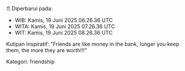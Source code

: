 ⏰ Diperbarui pada:
- WIB: Kamis, 19 Juni 2025 06.26.36 UTC
- WITA: Kamis, 19 Juni 2025 07.26.36 UTC
- WIT: Kamis, 19 Juni 2025 08.26.36 UTC

Kutipan Inspiratif:
"Friends are like money in the bank, longer you keep them, the more they are worth!!!"


Kategori: friendship

